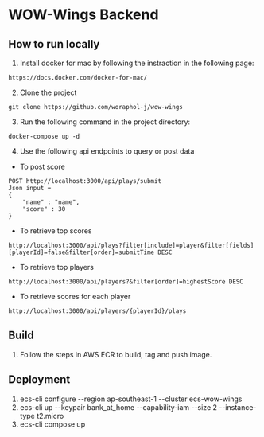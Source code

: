 # WOW-Wings Backend
## How to run locally
1. Install docker for mac by following the instraction in the following page:
```
https://docs.docker.com/docker-for-mac/
```
2. Clone the project
```
git clone https://github.com/woraphol-j/wow-wings
```
3. Run the following command in the project directory:
```
docker-compose up -d
```
4. Use the following api endpoints to query or post data
- To post score
```
POST http://localhost:3000/api/plays/submit
Json input =
{
    "name" : "name",
    "score" : 30
}
```
- To retrieve top scores
```
http://localhost:3000/api/plays?filter[include]=player&filter[fields][playerId]=false&filter[order]=submitTime DESC
```

- To retrieve top players
```
http://localhost:3000/api/players?&filter[order]=highestScore DESC
```
 - To retrieve scores for each player
```
http://localhost:3000/api/players/{playerId}/plays
```
## Build
1. Follow the steps in AWS ECR to build, tag and push image.
## Deployment
1. ecs-cli configure --region ap-southeast-1 --cluster ecs-wow-wings
2. ecs-cli up --keypair bank_at_home --capability-iam --size 2 --instance-type t2.micro
3. ecs-cli compose up
